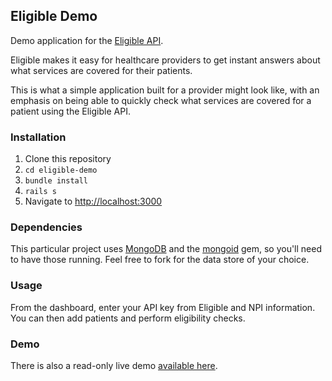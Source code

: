 ## Eligible Demo

Demo application for the [Eligible API](https://eligibleapi.com/rest-api-v1). 

Eligible makes it easy for healthcare providers to get instant answers about what services are covered for their patients.

This is what a simple application built for a provider might look like, with an emphasis on being able to quickly check what services are covered for a patient using the Eligible API. 

### Installation

1. Clone this repository 
2. `cd eligible-demo`
2. `bundle install`
3. `rails s`
4. Navigate to [http://localhost:3000](http://localhost:3000)

### Dependencies

This particular project uses [MongoDB](http://www.mongodb.org/) and the [mongoid](http://mongoid.org/en/mongoid/index.html) gem, so you'll need to have those running. Feel free to fork for the data store of your choice.

### Usage

From the dashboard, enter your API key from Eligible and NPI information. You can then add patients and perform eligibility checks.

### Demo

There is also a read-only live demo [available here](http://eligible-demo.herokuapp.com/).
